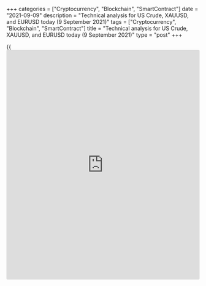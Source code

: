 +++
categories = ["Cryptocurrency", "Blockchain", "SmartContract"]
date = "2021-09-09"
description = "Technical analysis for US Crude, XAUUSD, and EURUSD today (9 September 2021)"
tags = ["Cryptocurrency", "Blockchain", "SmartContract"]
title = "Technical analysis for US Crude, XAUUSD, and EURUSD today (9 September 2021)"
type = "post"
+++

{{<iframe id="large-banner" src="https://www.bounty.group/#slide=13.0" width="100%" height="600" scrolling="no" style="border: 0px solid rgb(216, 221, 230); border-radius: 3px;">}}

2021-09-09

2021-09-09

Short-term analysis for oil, gold, and EURUSD for 09.09.2021Alex
Rodionov

I welcome my fellow traders! I have made a price forecast for US Crude,
XAUUSD, and EURUSD using a combination of margin zones methodology and
technical analysis. Based on the market analysis, I suggest entry
signals for intraday traders.

The euro is testing the key support of the short-term uptrend 1.1820 -
1.1812.

The article covers the following subjects:

## Oil price forecast for today: USCrude analysis

Oil is growing within a short-term uptrend and is approaching the Gold
Zone 69.93 - 69.67. A breakout of the Gold Zone will mean further price
growth towards the Target Zone 2 72.85 - 72.32.

The task of traders following the trend is to look for oil purchases
with the first target around level 70.33.

The alternative scenario suggests a breakout of the support level of
67.17. In this case, the short-term trend will reverse down, and the
target for sales will be the lower Target Zone 65.32 - 64.81.

### [USCrude][1] trading ideas for today:

Open buy positions according to the pattern in 67.87 - 67.17.
TakeProfit: 70.33. StopLoss: according to the pattern rules.

* * *

## Gold price forecast for today: XAUUSD analysis

Gold bears are trying to break out the Target Zone 1792-1788. If
successful, the next target for sales will be the Gold Zone 1772-1770.

It is reasonable to consider new sales at strong resistance levels such
as Additional Zone 1793 - 1792 and Intermediary Zone 1805 - 1803. The
latter serves as the key resistance of the trend.

If the Additional Zone is broken out upside, it will be possible to buy
gold within correction with a target in the Intermediary Zone.

### [XAUUSD][2] trading ideas for today:

  1. Sell according to the pattern in Additional Zone 1803 - 1802. TakeProfit: 1792. StopLoss: according to the pattern rules.

  2. Buy when the Additional Zone is broken out upside. TakeProfit: Intermediary Zone 1805 - 1803. StopLoss: beyond the nearest local low.

* * *

## Euro/Dollar forecast for today: EURUSD analysis

The euro is testing the key support of the short-term uptrend 1.1820 -
1.1812. So, look for buy patterns in the beforementioned zone. September
3 high + Gold zone 1.1936 - 1.1928 serve as the buy target. There is no
pattern at the moment, so keep watching the market.

The alternative scenario suggests a breakout of the Intermediary Zone
and closing of the price below at the US trading session. In this case,
the trend will reverse down, so start selling the euro with the target
at the lower Target Zone 1.1733 - 1.1725.

### [EURUSD][3] trading ideas for today:

Buy according to the pattern in Intermediary Zone 1.1820 - 1.1812.
TakeProfit: 1.1908. StopLoss: according to the pattern rules.

* * *

P.S. Did you like my article? Share it in social networks: it will be
the best “thank you" :)

Ask me questions and comment below. I’ll be glad to answer your
questions and give necessary explanations.

 **Useful links:**

  * I recommend trying to trade with a reliable broker [here][4]. The system allows you to trade by yourself or copy successful traders from all across the globe.
  * Use my promo-code BLOG for getting deposit bonus 50% on LiteForex platform. Just enter this code in the appropriate field while [depositing][5] your trading account.
  * Telegram chat for traders: <t.me/liteforexengchat>. We are sharing the signals and trading experience
  * Telegram channel with high-quality analytics, Forex reviews, training articles, and other useful things for traders <t.me/liteforex>

## Price chart of EURUSD in real time mode

The content of this article reflects the author’s opinion and does not
necessarily reflect the official position of LiteForex. The material
published on this page is provided for informational purposes only and
should not be considered as the provision of investment advice for the
purposes of Directive 2004/39/EC.

Rate this article:

{{value}}

( {{count}} {{title}} )

   1. my.liteforex.com/trading?type=oil
   2. my.liteforex.com/trading/chart?symbol=XAUUSD&returnUrl=true
   3. my.liteforex.com/trading/chart?symbol=EURUSD&returnUrl=true
   4. my.liteforex.com/?category=analysts-opinions&slug=short-term-analysis-for-oil-gold-and-eurusd-for-09092021&openPopup=%2Fregistration%2Fpopup&utm_source=blog&utm_medium=article&utm_campaign=bonus
   5. my.liteforex.com/deposit/?category=analysts-opinions&slug=short-term-analysis-for-oil-gold-and-eurusd-for-09092021&promo_code=BLOG&utm_source=blog&utm_medium=article&utm_campaign=bonus